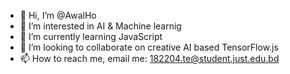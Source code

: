 - 👋 Hi, I’m @AwalHo
- 👀 I’m interested in AI & Machine learnig 
- 🌱 I’m currently learning JavaScript
- 💞️ I’m looking to collaborate on creative AI based TensorFlow.js
- 📫 How to reach me, email me: 182204.te@student.just.edu.bd

<!---
AwalHo/AwalHo is a ✨ special ✨ repository because its `README.md` (this file) appears on your GitHub profile.
You can click the Preview link to take a look at your changes.
--->
